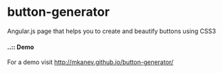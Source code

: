 button-generator
================

Angular.js page that helps you to create and beautify buttons using CSS3

#### ..:: Demo
For a demo visit http://mkanev.github.io/button-generator/
